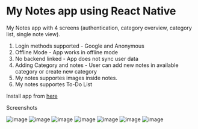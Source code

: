 # My Notes app using React Native


My Notes app with 4 screens (authentication, category overview, category list, single note view).

1. Login methods supported - Google and Anonymous
2. Offline Mode - App works in offline mode
3. No backend linked - App does not sync user data
4. Adding Category and notes - User can add new notes in available category or create new category 
5. My notes supportes images inside notes.
6. My notes supportes To-Do List

Install app from [here](https://drive.google.com/file/d/1K38G_mHBpOb_c-XdZF06F2WagTaLf1KM/view?usp=sharing)

Screenshots

![image](https://user-images.githubusercontent.com/13585002/120585625-b1d63c80-c44f-11eb-8b31-e9e55c9c0d1b.png)
![image](https://user-images.githubusercontent.com/13585002/120585663-c87c9380-c44f-11eb-8273-22c56b93c2ae.png)
![image](https://user-images.githubusercontent.com/13585002/120585688-da5e3680-c44f-11eb-8e98-d5cafca95c0a.png)
![image](https://user-images.githubusercontent.com/13585002/120586011-640e0400-c450-11eb-87ce-b2bcddec4d97.png)
![image](https://user-images.githubusercontent.com/13585002/120586028-6f612f80-c450-11eb-9f20-6f049170b49a.png)
![image](https://user-images.githubusercontent.com/13585002/120586053-75efa700-c450-11eb-927e-9918b6be1fbe.png)
![image](https://user-images.githubusercontent.com/13585002/120586108-899b0d80-c450-11eb-9853-042c688fb18e.png)


